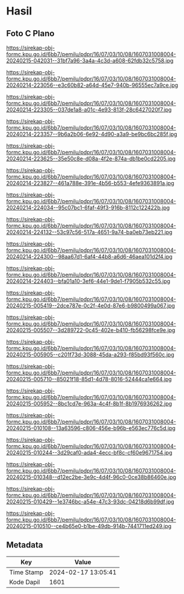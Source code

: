 # Hasil

## Foto C Plano

https://sirekap-obj-formc.kpu.go.id/6bb7/pemilu/pdpr/16/07/03/10/08/1607031008004-20240215-042031--31bf7a96-3a4a-4c3d-a608-62fdb32c5758.jpg

https://sirekap-obj-formc.kpu.go.id/6bb7/pemilu/pdpr/16/07/03/10/08/1607031008004-20240214-223056--e3c60b82-a64d-45e7-940b-96555ec7a9ce.jpg

https://sirekap-obj-formc.kpu.go.id/6bb7/pemilu/pdpr/16/07/03/10/08/1607031008004-20240214-223305--037de1a8-a01c-4e93-813f-28c6427020f7.jpg

https://sirekap-obj-formc.kpu.go.id/6bb7/pemilu/pdpr/16/07/03/10/08/1607031008004-20240214-223357--9b6a2b06-6e92-4d90-a3a9-be9bc6bc285f.jpg

https://sirekap-obj-formc.kpu.go.id/6bb7/pemilu/pdpr/16/07/03/10/08/1607031008004-20240214-223625--35e50c8e-d08a-4f2e-874a-db1be0cd2205.jpg

https://sirekap-obj-formc.kpu.go.id/6bb7/pemilu/pdpr/16/07/03/10/08/1607031008004-20240214-223827--461a788e-391e-4b56-b553-4efe9363891a.jpg

https://sirekap-obj-formc.kpu.go.id/6bb7/pemilu/pdpr/16/07/03/10/08/1607031008004-20240214-224034--95c07bc1-6faf-49f3-916b-8112c122422b.jpg

https://sirekap-obj-formc.kpu.go.id/6bb7/pemilu/pdpr/16/07/03/10/08/1607031008004-20240214-224132--53c97c56-517a-4651-9a74-ba0eb73eb221.jpg

https://sirekap-obj-formc.kpu.go.id/6bb7/pemilu/pdpr/16/07/03/10/08/1607031008004-20240214-224300--98aa67d1-6af4-44b8-a6d6-46aea101d2f4.jpg

https://sirekap-obj-formc.kpu.go.id/6bb7/pemilu/pdpr/16/07/03/10/08/1607031008004-20240214-224403--bfa01a10-3ef6-44e1-9de1-f7905b532c55.jpg

https://sirekap-obj-formc.kpu.go.id/6bb7/pemilu/pdpr/16/07/03/10/08/1607031008004-20240215-005419--2dce787e-0c2f-4e0d-87e6-b9800499a067.jpg

https://sirekap-obj-formc.kpu.go.id/6bb7/pemilu/pdpr/16/07/03/10/08/1607031008004-20240215-005507--3d289722-0c45-402e-b410-fb56298fce9e.jpg

https://sirekap-obj-formc.kpu.go.id/6bb7/pemilu/pdpr/16/07/03/10/08/1607031008004-20240215-005905--c201f73d-3088-45da-a293-f85bd93f560c.jpg

https://sirekap-obj-formc.kpu.go.id/6bb7/pemilu/pdpr/16/07/03/10/08/1607031008004-20240215-005710--85021f18-85d1-4d78-8016-52444ca1e664.jpg

https://sirekap-obj-formc.kpu.go.id/6bb7/pemilu/pdpr/16/07/03/10/08/1607031008004-20240215-005952--8bc1cd7e-963a-4c4f-8b1f-8b1976936262.jpg

https://sirekap-obj-formc.kpu.go.id/6bb7/pemilu/pdpr/16/07/03/10/08/1607031008004-20240215-010108--13a63596-c806-456e-b96b-e563ec776c5d.jpg

https://sirekap-obj-formc.kpu.go.id/6bb7/pemilu/pdpr/16/07/03/10/08/1607031008004-20240215-010244--3d29caf0-ada4-4ecc-bf8c-cf60e9671754.jpg

https://sirekap-obj-formc.kpu.go.id/6bb7/pemilu/pdpr/16/07/03/10/08/1607031008004-20240215-010348--d12ec2be-3e9c-4d4f-96c0-0ce38b86460e.jpg

https://sirekap-obj-formc.kpu.go.id/6bb7/pemilu/pdpr/16/07/03/10/08/1607031008004-20240215-010429--1e3746bc-a54e-47c3-93dc-04218d6b99df.jpg

https://sirekap-obj-formc.kpu.go.id/6bb7/pemilu/pdpr/16/07/03/10/08/1607031008004-20240215-010510--ce4b65e0-b1be-49db-914b-7441711ed249.jpg


## Metadata

| Key        | Value               |
| ---------- | ------------------- |
| Time Stamp | 2024-02-17 13:05:41 |
| Kode Dapil | 1601                |



